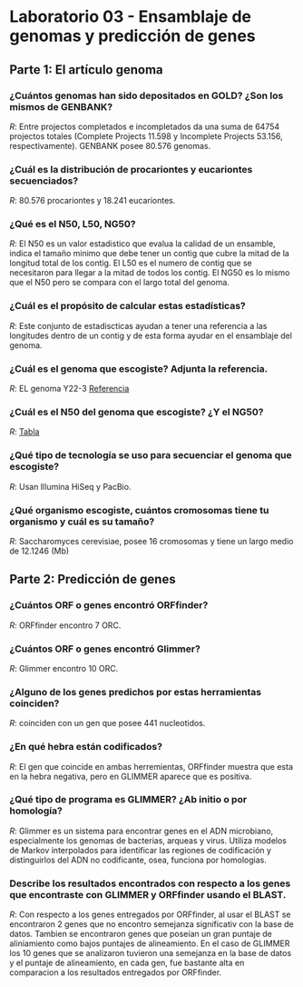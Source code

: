 # Laboratorio 03 - Ensamblaje de genomas y predicción de genes

## Parte 1: El artículo genoma

### ¿Cuántos genomas han sido depositados en GOLD? ¿Son los mismos de GENBANK?

_R_: Entre projectos completados e incompletados da una suma de 64754 projectos totales (Complete Projects 11.598 y Incomplete Projects 53.156, respectivamente). GENBANK posee 80.576 genomas.

### ¿Cuál es la distribución de procariontes y eucariontes secuenciados?

_R_: 80.576 procariontes y 18.241 eucariontes.

### ¿Qué es el N50, L50, NG50?

_R_: El N50 es un valor estadistico que evalua la calidad de un ensamble, indica el tamaño minimo que debe tener un contig que cubre la mitad de la longitud total de los contig. El L50 es el numero de contig que se necesitaron para llegar a la mitad de todos los contig. El NG50 es lo mismo que el N50 pero se compara con el largo total del genoma.  

### ¿Cuál es el propósito de calcular estas estadísticas?

_R_: Este conjunto de estadiscticas ayudan a tener una referencia a las longitudes dentro de un contig y de esta forma ayudar en el ensamblaje del genoma.

### ¿Cuál es el genoma que escogiste? Adjunta la referencia.

_R_: EL genoma Y22-3 [Referencia](https://www.ncbi.nlm.nih.gov/pmc/articles/PMC4889671/)
 

### ¿Cuál es el N50 del genoma que escogiste? ¿Y el NG50?

_R_: [Tabla](https://drive.google.com/file/d/0B0rzqm380_roYm1fNmdFdmdUTzA/view?usp=sharing)

### ¿Qué tipo de tecnología se uso para secuenciar el genoma que escogiste?

_R_: Usan  Illumina HiSeq y PacBio.  

### ¿Qué organismo escogiste, cuántos cromosomas tiene tu organismo y cuál es su tamaño?

_R_: Saccharomyces cerevisiae, posee 16 cromosomas y tiene un largo medio de 12.1246 (Mb)

## Parte 2: Predicción de genes

### ¿Cuántos ORF o genes encontró ORFfinder?

_R_: ORFfinder encontro 7 ORC.

### 	¿Cuántos ORF o genes encontró Glimmer?

_R_: Glimmer encontro 10 ORC.

### 	¿Alguno de los genes predichos por estas herramientas coinciden?

_R_: coinciden con un gen que posee 441 nucleotidos.

### ¿En qué hebra están codificados?

_R_: El gen que coincide en ambas herremientas, ORFfinder muestra que esta en la hebra negativa, pero en GLIMMER aparece que es positiva.

### 	¿Qué tipo de programa es GLIMMER? ¿Ab initio o por homología?

_R_: Glimmer es un sistema para encontrar genes en el ADN microbiano, especialmente los genomas de bacterias, arqueas y virus. Utiliza modelos de Markov interpolados para identificar las regiones de codificación y distinguirlos del ADN no codificante, osea, funciona por homologias.

### Describe los resultados encontrados con respecto a los genes que encontraste con GLIMMER y ORFfinder usando el BLAST.

_R_: Con respecto a los genes entregados por ORFfinder, al usar el BLAST se encontraron 2 genes que no encontro semejanza significativ con la base de datos. Tambien se encontraron genes que poseían un gran puntaje de aliniamiento como bajos puntajes de alineamiento. En el caso de GLIMMER los 10 genes que se analizaron tuvieron una semejanza en la base de datos y el puntaje de alineamiento, en cada gen, fue bastante alta en comparacion a los resultados entregados por ORFfinder.
